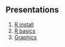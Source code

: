 ## Presentations
1. [R install](/Install/R_install_ninja/R_install_ninja.html)
2. [R basics](/R_basics/R-basics.html)
3. [Graphics](/Graphics/grafics.html)

